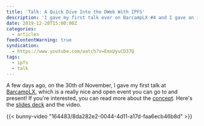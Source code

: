 ```yaml
---
title: 'Talk: A Quick Dive Into the DWeb With IPFS'
description: 'I gave my first talk ever on BarcampLX #4 and I gave an introduction to the dWeb world using IPFS as a gateway.'
date: 2019-12-20T15:00:00Z
categories:
  - articles
feedContentWarning: true
syndication:
  - https://www.youtube.com/watch?v=EmxUyuCD37Q
tags:
  - ipfs
  - talk
---
```


A few days ago, on the 30th of November, I gave my first talk at [BarcampLX](https://www.meetup.com/BarcampLx/events/265593046/),
which is a really nice and open event you can go to and present! If you're interested, you can read more about the [concept](https://en.wikipedia.org/wiki/BarCamp). Here's the [slides deck](https://cdn.hacdias.com/media/2019-12-quick-dive-into-dweb-ipfs.pdf) and the video.

{{< bunny-video "164483/8da282e2-0044-4d11-a17d-faa6ecb46b8d" >}}
